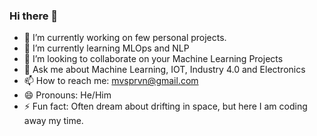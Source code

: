 ### Hi there 👋

- 🔭 I’m currently working on few personal projects.
- 🌱 I’m currently learning MLOps and NLP
- 👯 I’m looking to collaborate on your Machine Learning Projects
- 💬 Ask me about Machine Learning, IOT, Industry 4.0 and Electronics
- 📫 How to reach me: mvsprvn@gmail.com
- 😄 Pronouns: He/Him
- ⚡ Fun fact: Often dream about drifting in space, but here I am coding away my time. 

